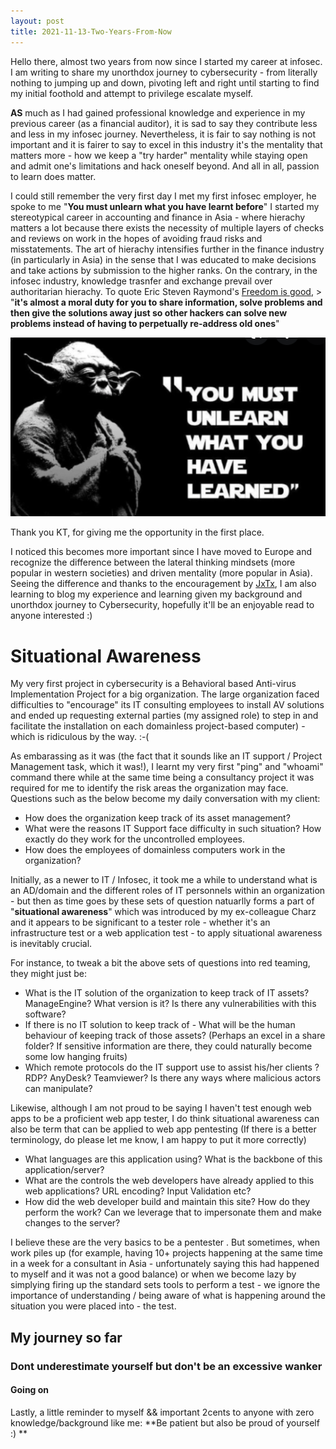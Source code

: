 ```yaml
---
layout: post
title: 2021-11-13-Two-Years-From-Now
---
```


Hello there, almost two years from now since I started my career at infosec. I am writing to share my unorthdox journey to cybersecurity - from literally nothing to jumping up and down, pivoting left and right until starting to find my initial foothold and attempt to privilege escalate myself. 

**AS** much as I had gained professional knowledge and experience in my previous career (as a financial auditor), it is sad to say they contribute less and less in my infosec journey. Nevertheless, it is fair to say nothing is not important and it is fairer to say to excel in this industry it's the mentality that matters more - how we keep a "try harder" mentality while staying open and admit one's limitations and hack oneself beyond. And all in all, passion to learn does matter.

I could still remember the very first day I met my first infosec employer, he spoke to me "**You must unlearn what you have learnt before**" I started my stereotypical career in accounting and finance in Asia - where hierachy matters a lot because there exists the necessity of multiple layers of checks and reviews on work in the hopes of avoiding fraud risks and misstatements. The art of hierachy intensifies further in the finance industry (in particularly in Asia) in the sense that I was educated to make decisions and take actions by submission to the higher ranks. On the contrary, in the infosec industry, knowledge trasnfer and exchange prevail over authoritarian hierachy. To quote Eric Steven Raymond's [Freedom is good](http://www.catb.org/~esr/faqs/hacker-howto.html#believe4), > "**it's almost a moral duty for you to share information, solve problems and then give the solutions away just so other hackers can solve new problems instead of having to perpetually re-address old ones**"  


![You must unlearn what you have learnt before](/images/yoda1.png)


Thank you KT, for giving me the opportunity in the first place.

I noticed this becomes more important since I have moved to Europe and recognize the difference between the lateral thinking mindsets (more popular in western societies) and driven mentality (more popular in Asia). Seeing the difference and thanks to the encouragement by [JxTx](https://jxtx.gitlab.io/), I am also learning to blog my experience and learning given my background and unorthdox journey to Cybersecurity, hopefully it'll be an enjoyable read to anyone interested :)


# Situational Awareness
My very first project in cybersecurity is a Behavioral based Anti-virus Implementation Project for a big organization. The large organization faced difficulties to "encourage" its IT consulting employees to install AV solutions and ended up requesting external parties (my assigned role) to step in and facilitate the installation on each domainless project-based computer) - which is ridiculous by the way. :-( 

As embarassing as it was (the fact that it sounds like an IT support / Project Management task, which it was!), I learnt my very first "ping" and "whoami" command there while at the same time being a consultancy project it was required for me to identify the risk areas the organization may face. Questions such as the below become my daily conversation with my client:
- How does the organization keep track of its asset management?
- What were the reasons IT Support face difficulty in such situation? How exactly do they work for the uncontrolled employees. 
- How does the employees of domainless computers work in the organization?

Initially, as a newer to IT / Infosec, it took me a while to understand what is an AD/domain and the different roles of IT personnels within an organization - but then as time goes by these sets of question natuarlly forms a part of "**situational awareness**" which was introduced by my ex-colleague Charz and it appears to be significant to a tester role - whether it's an infrastructure test or a web application test - to apply situational awareness is inevitably crucial.

For instance, to tweak a bit the above sets of questions into red teaming, they might just be:
- What is the IT solution of the organization to keep track of IT assets? ManageEngine? What version is it? Is there any vulnerabilities with this software? 
- If there is no IT solution to keep track of - What will be the human behaviour of keeping track of those assets? (Perhaps an excel in a share folder? If sensitive information are there, they could naturally become some low hanging fruits)
- Which remote protocols do the IT support use to assist his/her clients ? RDP? AnyDesk? Teamviewer? Is there any ways where malicious actors can manipulate?

Likewise, although I am not proud to be saying I haven't test enough web apps to be a proficient web app tester, I do think situational awareness can also be term that can be  applied to web app pentesting (If there is a better terminology, do please let me know, I am happy to put it more correctly)

- What languages are this application using? What is the backbone of this application/server? 
- What are the controls the web developers have already applied to this web applications? URL encoding? Input Validation etc?
- How did the web developer build and maintain this site? How do they perform the work? Can we leverage that to impersonate them and make changes to the server?

I believe these are the very basics to be a pentester . But sometimes, when work piles up (for example, having 10+ projects happening at the same time in a week for a consultant in Asia - unfortunately saying this had happened to myself and it was not a good balance) or when we become lazy by simplying firing up the standard sets tools to perform a test - we ignore the importance of understanding / being aware of what is happening around the situation you were placed into - the test.


## My journey so far

### Dont underestimate yourself but don't be an excessive wanker

#### Going on






Lastly, a little reminder to myself && important 2cents to anyone with zero knowledge/background like me: **Be patient but also be proud of yourself :) **


